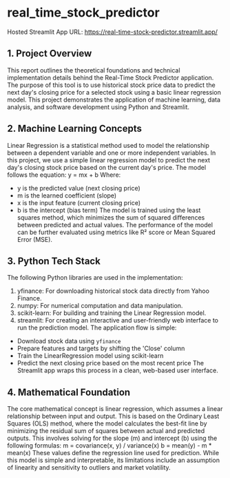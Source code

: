 # real_time_stock_predictor
Hosted Streamlit App URL: https://real-time-stock-predictor.streamlit.app/

## 1. Project Overview
   
This report outlines the theoretical foundations and technical implementation details behind the Real-Time Stock
Predictor application. The purpose of this tool is to use historical stock price data to predict the next day's closing price
for a selected stock using a basic linear regression model. This project demonstrates the application of machine
learning, data analysis, and software development using Python and Streamlit.

## 2. Machine Learning Concepts
Linear Regression is a statistical method used to model the relationship between a dependent variable and one or more
independent variables. In this project, we use a simple linear regression model to predict the next day's closing stock
price based on the current day's price.
The model follows the equation:
 y = mx + b
Where:
- y is the predicted value (next closing price)
- m is the learned coefficient (slope)
- x is the input feature (current closing price)
- b is the intercept (bias term)
The model is trained using the least squares method, which minimizes the sum of squared differences between
predicted and actual values. The performance of the model can be further evaluated using metrics like R² score or Mean
Squared Error (MSE).

## 3. Python Tech Stack
The following Python libraries are used in the implementation:
1. yfinance: For downloading historical stock data directly from Yahoo Finance.
2. numpy: For numerical computation and data manipulation.
3. scikit-learn: For building and training the Linear Regression model.
4. streamlit: For creating an interactive and user-friendly web interface to run the prediction model.
The application flow is simple:
- Download stock data using `yfinance`
- Prepare features and targets by shifting the 'Close' column
- Train the LinearRegression model using scikit-learn
- Predict the next closing price based on the most recent price
The Streamlit app wraps this process in a clean, web-based user interface.

## 4. Mathematical Foundation
The core mathematical concept is linear regression, which assumes a linear relationship between input and output. This
is based on the Ordinary Least Squares (OLS) method, where the model calculates the best-fit line by minimizing the
residual sum of squares between actual and predicted outputs.
This involves solving for the slope (m) and intercept (b) using the following formulas:
 m = covariance(x, y) / variance(x)
 b = mean(y) - m * mean(x)
These values define the regression line used for prediction.
While this model is simple and interpretable, its limitations include an assumption of linearity and sensitivity to outliers
and market volatility.
